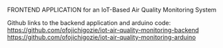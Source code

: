 FRONTEND APPLICATION for an IoT-Based Air Quality Monitoring System

Github links to the backend application and arduino code:
https://github.com/ofojichigozie/iot-air-quality-monitoring-backend
https://github.com/ofojichigozie/iot-air-quality-monitoring-arduino